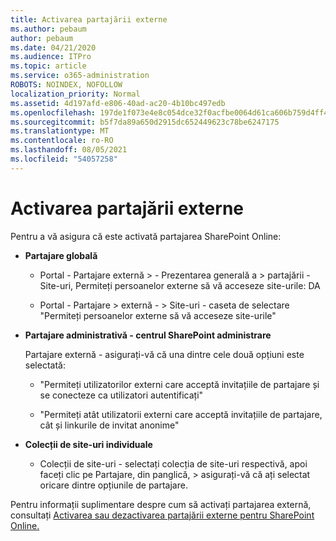 ```yaml
---
title: Activarea partajării externe
ms.author: pebaum
author: pebaum
ms.date: 04/21/2020
ms.audience: ITPro
ms.topic: article
ms.service: o365-administration
ROBOTS: NOINDEX, NOFOLLOW
localization_priority: Normal
ms.assetid: 4d197afd-e806-40ad-ac20-4b10bc497edb
ms.openlocfilehash: 197de1f073e4e8c054dce32f0acfbe0064d61ca606b759d4ff45e0bc8a4b5cab
ms.sourcegitcommit: b5f7da89a650d2915dc652449623c78be6247175
ms.translationtype: MT
ms.contentlocale: ro-RO
ms.lasthandoff: 08/05/2021
ms.locfileid: "54057258"
---
```

# <a name="enable-external-sharing"></a>Activarea partajării externe

 Pentru a vă asigura că este activată partajarea SharePoint Online:
  
- **Partajare globală**
    
  - Portal - Partajare externă \> - Prezentarea generală a \> partajării - Site-uri, Permiteți persoanelor externe să vă acceseze site-urile: DA
    
  - Portal - Partajare \> externă - \> Site-uri - caseta de selectare "Permiteți persoanelor externe să vă acceseze site-urile"
    
- **Partajare administrativă - centrul SharePoint administrare**
    
    Partajare externă - asigurați-vă că una dintre cele două opțiuni este selectată:
    
  - "Permiteți utilizatorilor externi care acceptă invitațiile de partajare și se conecteze ca utilizatori autentificați"
    
  - "Permiteți atât utilizatorii externi care acceptă invitațiile de partajare, cât și linkurile de invitat anonime"
    
- **Colecții de site-uri individuale**
    
  - Colecții de site-uri - selectați colecția de site-uri respectivă, apoi faceți clic pe Partajare, din panglică, \> asigurați-vă că ați selectat oricare dintre opțiunile de partajare.
    
Pentru informații suplimentare despre cum să activați partajarea externă, consultați [Activarea sau dezactivarea partajării externe pentru SharePoint Online.](https://go.microsoft.com/fwlink/?linkid=2047681&amp;clcid=0x409)
  

